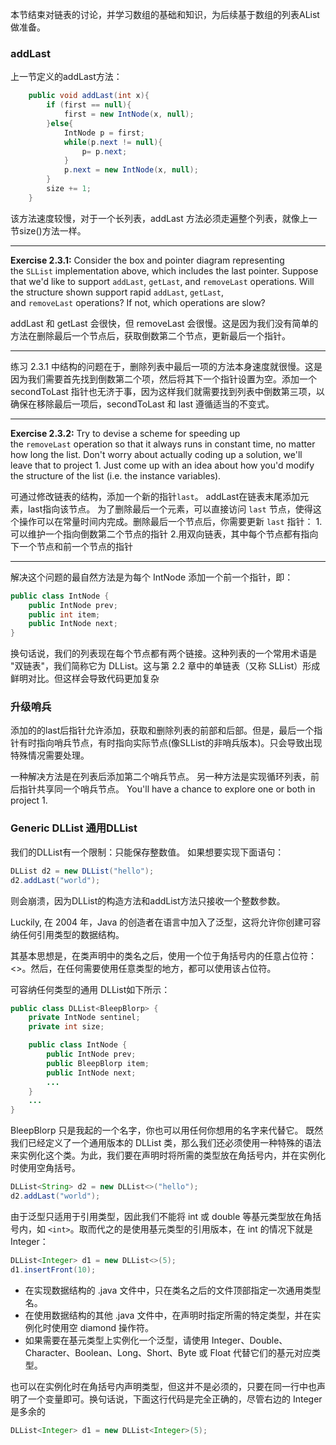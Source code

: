 本节结束对链表的讨论，并学习数组的基础和知识，为后续基于数组的列表AList做准备。

### addLast

上一节定义的addLast方法：
```java
    public void addLast(int x){
        if (first == null){
            first = new IntNode(x, null);
        }else{
            IntNode p = first;
            while(p.next != null){
                p= p.next;
            }
            p.next = new IntNode(x, null);
        }
        size += 1;
    }
```

该方法速度较慢，对于一个长列表，addLast 方法必须走遍整个列表，就像上一节size()方法一样。

---
**Exercise 2.3.1:** Consider the box and pointer diagram representing the `SLList` implementation above, which includes the last pointer. Suppose that we'd like to support `addLast`, `getLast`, and `removeLast` operations. Will the structure shown support rapid `addLast`, `getLast`, and `removeLast` operations? If not, which operations are slow?

addLast 和 getLast 会很快，但 removeLast 会很慢。这是因为我们没有简单的方法在删除最后一个节点后，获取倒数第二个节点，更新最后一个指针。

---

练习 2.3.1 中结构的问题在于，删除列表中最后一项的方法本身速度就很慢。这是因为我们需要首先找到倒数第二个项，然后将其下一个指针设置为空。添加一个 secondToLast 指针也无济于事，因为这样我们就需要找到列表中倒数第三项，以确保在移除最后一项后，secondToLast 和 last 遵循适当的不变式。

---
**Exercise 2.3.2:** Try to devise a scheme for speeding up the `removeLast` operation so that it always runs in constant time, no matter how long the list. Don't worry about actually coding up a solution, we'll leave that to project 1. Just come up with an idea about how you'd modify the structure of the list (i.e. the instance variables).

可通过修改链表的结构，添加一个新的指针`last`。
addLast在链表末尾添加元素，last指向该节点。
为了删除最后一个元素，可以直接访问 `last` 节点，使得这个操作可以在常量时间内完成。删除最后一个节点后，你需要更新 `last` 指针：
	1.可以维护一个指向倒数第二个节点的指针
	2.用双向链表，其中每个节点都有指向下一个节点和前一个节点的指针

---

解决这个问题的最自然方法是为每个 IntNode 添加一个前一个指针，即：
```java
public class IntNode {
    public IntNode prev;
    public int item;
    public IntNode next;
}
```
换句话说，我们的列表现在每个节点都有两个链接。这种列表的一个常用术语是 "双链表"，我们简称它为 DLList。这与第 2.2 章中的单链表（又称 SLList）形成鲜明对比。但这样会导致代码更加复杂

### 升级哨兵

添加的的last后指针允许添加，获取和删除列表的前部和后部。但是，最后一个指针有时指向哨兵节点，有时指向实际节点(像SLList的非哨兵版本)。只会导致出现特殊情况需要处理。

一种解决方法是在列表后添加第二个哨兵节点。
另一种方法是实现循环列表，前后指针共享同一个哨兵节点。
You'll have a chance to explore one or both in project 1.

### Generic DLList  通用DLList

我们的DLList有一个限制：只能保存整数值。
如果想要实现下面语句：

```java
DLList d2 = new DLList("hello");
d2.addLast("world");
```
则会崩溃，因为DLList的构造方法和addList方法只接收一个整数参数。

Luckily, 在 2004 年，Java 的创造者在语言中加入了泛型，这将允许你创建可容纳任何引用类型的数据结构。

其基本思想是，在类声明中的类名之后，使用一个位于角括号内的任意占位符：<>。然后，在任何需要使用任意类型的地方，都可以使用该占位符。

可容纳任何类型的通用 DLList如下所示：
```java
public class DLList<BleepBlorp> {
    private IntNode sentinel;
    private int size;

    public class IntNode {
        public IntNode prev;
        public BleepBlorp item;
        public IntNode next;
        ...
    }
    ...
}
```
BleepBlorp 只是我起的一个名字，你也可以用任何你想用的名字来代替它。
既然我们已经定义了一个通用版本的 DLList 类，那么我们还必须使用一种特殊的语法来实例化这个类。为此，我们要在声明时将所需的类型放在角括号内，并在实例化时使用空角括号。

```java
DLList<String> d2 = new DLList<>("hello");
d2.addLast("world");
```
由于泛型只适用于引用类型，因此我们不能将 int 或 double 等基元类型放在角括号内，如 `<int>`。取而代之的是使用基元类型的引用版本，在 int 的情况下就是 Integer：
```java
DLList<Integer> d1 = new DLList<>(5);
d1.insertFront(10);
```

- 在实现数据结构的 .java 文件中，只在类名之后的文件顶部指定一次通用类型名。
- 在使用数据结构的其他 .java 文件中，在声明时指定所需的特定类型，并在实例化时使用空 diamond 操作符。
- 如果需要在基元类型上实例化一个泛型，请使用 Integer、Double、Character、Boolean、Long、Short、Byte 或 Float 代替它们的基元对应类型。

也可以在实例化时在角括号内声明类型，但这并不是必须的，只要在同一行中也声明了一个变量即可。换句话说，下面这行代码是完全正确的，尽管右边的 Integer 是多余的
```java
DLList<Integer> d1 = new DLList<Integer>(5);
```